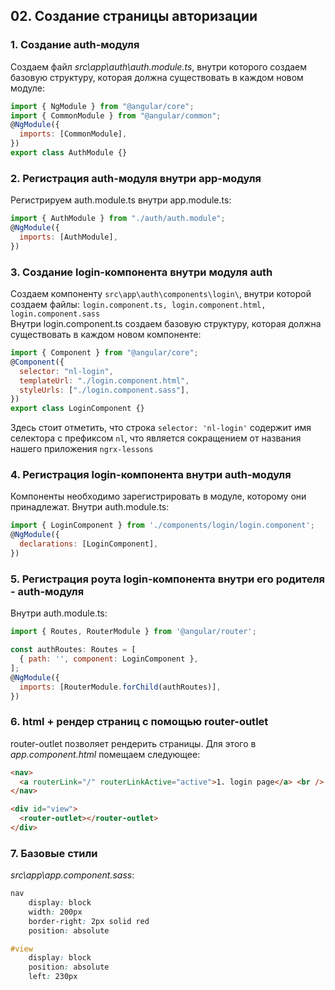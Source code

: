 ## 02. Создание страницы авторизации

### 1. Создание auth-модуля

Создаем файл _src\app\auth\auth.module.ts_, внутри которого создаем базовую структуру, которая должна существовать в каждом новом модуле:

```js
import { NgModule } from "@angular/core";
import { CommonModule } from "@angular/common";
@NgModule({
  imports: [CommonModule],
})
export class AuthModule {}
```

### 2. Регистрация auth-модуля внутри app-модуля

Регистрируем auth.module.ts внутри app.module.ts:

```js
import { AuthModule } from "./auth/auth.module";
@NgModule({
  imports: [AuthModule],
})
```

### 3. Создание login-компонента внутри модуля auth

Создаем компоненту `src\app\auth\components\login\`, внутри которой создаем файлы: `login.component.ts, login.component.html, login.component.sass`  
Внутри login.component.ts создаем базовую структуру, которая должна существовать в каждом новом компоненте:

```js
import { Component } from "@angular/core";
@Component({
  selector: "nl-login",
  templateUrl: "./login.component.html",
  styleUrls: ["./login.component.sass"],
})
export class LoginComponent {}
```

Здесь стоит отметить, что строка `selector: 'nl-login'` содержит имя селектора с префиксом `nl`, что является сокращением от названия нашего приложения `ngrx-lessons`

### 4. Регистрация login-компонента внутри auth-модуля

Компоненты необходимо зарегистрировать в модуле, которому они принадлежат. Внутри auth.module.ts:

```js
import { LoginComponent } from './components/login/login.component';
@NgModule({
  declarations: [LoginComponent],
})
```

### 5. Регистрация роута login-компонента внутри его родителя - auth-модуля

Внутри auth.module.ts:

```js
import { Routes, RouterModule } from '@angular/router';

const authRoutes: Routes = [
  { path: '', component: LoginComponent },
];
@NgModule({
  imports: [RouterModule.forChild(authRoutes)],
})
```

### 6. html + рендер страниц с помощью router-outlet

router-outlet позволяет рендерить страницы. Для этого в _app.component.html_ помещаем следующее:

```html
<nav>
  <a routerLink="/" routerLinkActive="active">1. login page</a> <br />
</nav>

<div id="view">
  <router-outlet></router-outlet>
</div>
```

### 7. Базовые стили

_src\app\app.component.sass_:

```css
nav
	display: block
	width: 200px
	border-right: 2px solid red
	position: absolute

#view
	display: block
	position: absolute
	left: 230px
```
